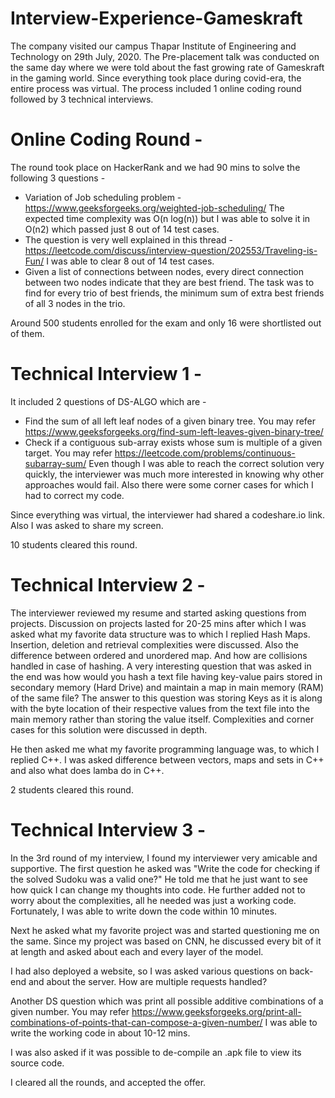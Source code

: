 # Interview-Experience-Gameskraft

The company visited our campus Thapar Institute of Engineering and Technology on 29th July, 2020. The Pre-placement talk was conducted on the same day where we were told about the fast growing rate of Gameskraft in the gaming world. Since everything took place during covid-era, the entire process was virtual. The process included 1 online coding round followed by 3 technical interviews.

# Online Coding Round - 

The round took place on HackerRank and we had 90 mins to solve the following 3 questions - 

  - Variation of Job scheduling problem - https://www.geeksforgeeks.org/weighted-job-scheduling/ The expected time complexity was O(n log(n)) but I was able to solve it in O(n2) which passed just 8 out of 14 test cases.
  - The question is very well explained in this thread - https://leetcode.com/discuss/interview-question/202553/Traveling-is-Fun/ I was able to clear 8 out of 14 test cases.
  - Given a list of connections between nodes, every direct connection between two nodes indicate that they are best friend. The task was to find for every trio of best friends, the minimum sum of extra best friends of all 3 nodes in the trio.

Around 500 students enrolled for the exam and only 16 were shortlisted out of them.

# Technical Interview 1 - 

It included 2 questions of DS-ALGO which are - 

  - Find the sum of all left leaf nodes of a given binary tree. You may refer https://www.geeksforgeeks.org/find-sum-left-leaves-given-binary-tree/
  - Check if a contiguous sub-array exists whose sum is multiple of a given target. You may refer https://leetcode.com/problems/continuous-subarray-sum/ Even though I was able to reach the correct solution very quickly, the interviewer was much more interested in knowing why other approaches would fail. Also there were some corner cases for which I had to correct my code.

Since everything was virtual, the interviewer had shared a codeshare.io link. Also I was asked to share my screen.

10 students cleared this round.

# Technical Interview 2 - 

The interviewer reviewed my resume and started asking questions from projects. Discussion on projects lasted for 20-25 mins after which I was asked what my favorite data structure was to which I replied Hash Maps.  Insertion, deletion and retrieval complexities were discussed. Also the difference between ordered and unordered map. And how are collisions handled in case of hashing. A very interesting question that was asked in the end was how would you hash a text file having key-value pairs stored in secondary memory (Hard Drive) and maintain a map in main memory (RAM) of the same file?  The answer to this question was storing Keys as it is along with the byte location of their respective values from the text file into the main memory rather than storing the value itself. Complexities and corner cases for this solution were discussed in depth.

He then asked me what my favorite programming language was, to which I replied C++. I was asked difference between vectors, maps and sets in C++ and also what does lamba do in C++.

2 students cleared this round.

# Technical Interview 3 -

In the 3rd round of my interview, I found my interviewer very amicable and supportive. The first question he asked was "Write the code for checking if the solved Sudoku was a valid one?" He told me that he just want to see how quick I can change my thoughts into code. He further added not to worry about the complexities, all he needed was just a working code. Fortunately, I was able to write down the code within 10 minutes.

Next he asked what my favorite project was and started questioning me on the same. Since my project was based on CNN, he discussed every bit of it at length and asked about each and every layer of the model.

I had also deployed a website, so I was asked various questions on back-end and about the server. How are multiple requests handled?

Another DS question which was print all possible additive combinations of a given number. You may refer https://www.geeksforgeeks.org/print-all-combinations-of-points-that-can-compose-a-given-number/ I was able to write the working code in about 10-12 mins.

I was also asked if it was possible to de-compile an .apk file to view its source code.

I cleared all the rounds, and accepted the  offer.
